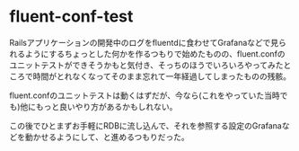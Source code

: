 # fluent-conf-test

Railsアプリケーションの開発中のログをfluentdに食わせてGrafanaなどで見られるようにするちょっとした何かを作るつもりで始めたものの、fluent.confのユニットテストができそうかもと気付き、そっちのほうでいろいろやってみたところで時間がとれなくなってそのまま忘れて一年経過してしまったものの残骸。

fluent.confのユニットテストは動くはずだが、今なら(これをやっていた当時でも)他にもっと良いやり方があるかもしれない。

この後でひとまずお手軽にRDBに流し込んで、それを参照する設定のGrafanaなどを動かせるようにして、と進めるつもりだった。
